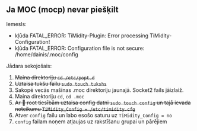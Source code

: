 ## Ja MOC (mocp) nevar piešķilt
Iemesls:
* kļūda FATAL_ERROR: TiMidity-Plugin: Error processing TiMidity-Configuration!
* kļūda FATAL_ERROR: Configuration file is not secure: /home/dainis/.moc/config

Jādara sekojošais:
1. ~~Maina direktoriju `cd /etc/popt.d`~~
2. ~~Uztaisa tukšu failu `sudo touch tukshs`~~
3. Sakopē vecās mašīnas .moc direktoriju jaunajā. Socket2 fails jāizlaiž.
4. Maina direktoriju `cd`, `cd .moc`
5. ~~Ar :punch: root tiesībām uztaisa config datni `sudo touch config` un tajā ievada noteikumu `TiMidity_Config = /etc/timidity.cfg`~~
6. Atver `config` failu un labo esošo saturu uz `TiMidity_Config = no`
7. `config` failam noņem atļaujas uz rakstīšanu grupai un pārējiem
